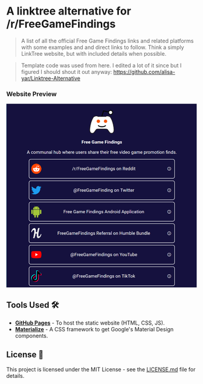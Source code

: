 # A linktree alternative for /r/FreeGameFindings
> A list of all the official Free Game Findings links and related platforms with some examples and and direct links to follow. Think a simply LinkTree website, but with included details when possible.

> Template code was used from here. I edited a lot of it since but I figured I should shout it out anyway: https://github.com/alisa-yar/Linktree-Alternative

### Website Preview
<p align="center">
  <kbd>
    <a href="https://freegamefinsings.github.io/" target="_blank"><img src="examples/preview.PNG">
  </a>
  </kbd>
</p>

## Tools Used 🛠️
* [<b>GitHub Pages</b>](https://create-react-app.dev/docs/deployment/#github-pages) - To host the static website (HTML, CSS, JS).
* [<b>Materialize</b>](https://materializecss.com/) - A CSS framework to get Google's Material Design components.

## License 📄
This project is licensed under the MIT License - see the [LICENSE.md](./LICENSE) file for details.
